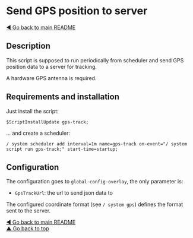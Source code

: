 # Send GPS position to server

[◀ Go back to main README](../)

## Description

This script is supposed to run periodically from scheduler and send GPS position data to a server for tracking.

A hardware GPS antenna is required.

## Requirements and installation

Just install the script:

```text
$ScriptInstallUpdate gps-track;
```

... and create a scheduler:

```text
/ system scheduler add interval=1m name=gps-track on-event="/ system script run gps-track;" start-time=startup;
```

## Configuration

The configuration goes to `global-config-overlay`, the only parameter is:

* `GpsTrackUrl`: the url to send json data to

The configured coordinate format \(see `/ system gps`\) defines the format sent to the server.

[◀ Go back to main README](../)  
[▲ Go back to top](gps-track.md#top)

